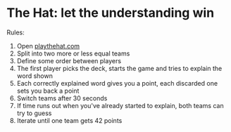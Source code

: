 # The Hat: let the understanding win

Rules:

1. Open [playthehat.com](http://playthehat.com)
2. Split into two more or less equal teams
3. Define some order between players
4. The first player picks the deck, starts the game and tries to explain the word shown
5. Each correctly explained word gives you a point, each discarded one sets you back a point
6. Switch teams after 30 seconds
7. If time runs out when you've already started to explain, both teams can try to guess
8. Iterate until one team gets 42 points
